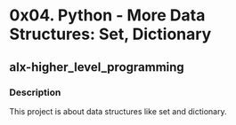 # 0x04. Python - More Data Structures: Set, Dictionary
## alx-higher_level_programming

### Description
This project is about data structures like set and dictionary.


